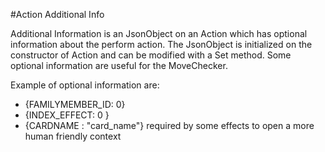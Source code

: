 #Action Additional Info

  Additional Information is an JsonObject on an Action which has optional information about the perform action.
The JsonObject is initialized on the constructor of Action and can be modified with a Set method.
Some optional information are useful for the MoveChecker.

  Example of optional information are:

* {FAMILYMEMBER_ID: 0}
* {INDEX_EFFECT: 0 }
* {CARDNAME : "card_name"} required by some effects to open a more human friendly context

